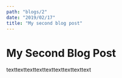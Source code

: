 ```yaml
---
path: "blogs/2"
date: "2019/02/17"
title: "My second blog post"
---
```


# My Second Blog Post
texttexttexttexttexttexttexttexttext